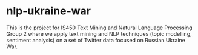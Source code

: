# nlp-ukraine-war
This is the project for IS450 Text Mining and Natural Language Processing Group 2 where we apply text mining and NLP techniques (topic modelling, sentiment analysis) on a set of Twitter data focused on Russian Ukraine War.
